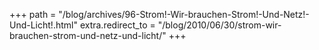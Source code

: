 +++
path = "/blog/archives/96-Strom!-Wir-brauchen-Strom!-Und-Netz!-Und-Licht!.html"
extra.redirect_to = "/blog/2010/06/30/strom-wir-brauchen-strom-und-netz-und-licht/"
+++

